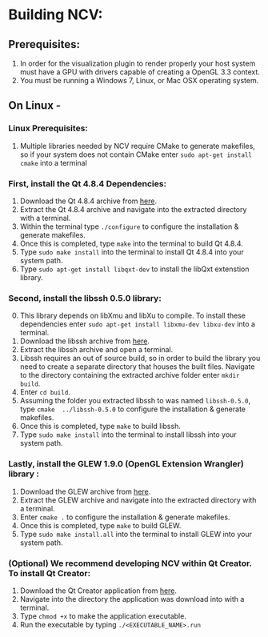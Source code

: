 Building NCV:
=============

Prerequisites:
--------------

1. In order for the visualization plugin to render properly your host system must have a GPU with drivers capable of
creating a OpenGL 3.3 context.
2. You must be running a Windows 7, Linux, or Mac OSX operating system.

On Linux - 
----------

### Linux Prerequisites:

1. Multiple libraries needed by NCV require CMake to generate makefiles, so if your system does not contain CMake
enter `sudo apt-get install cmake` into a terminal

### First, install the Qt 4.8.4 Dependencies:

1. Download the Qt 4.8.4 archive from [here](http://qt-project.org/downloads). 
2. Extract the  Qt 4.8.4  archive and navigate into the extracted directory with a terminal.
3. Within the terminal type `./configure` to configure the installation & generate makefiles.
4. Once this is completed, type `make` into the terminal to build Qt 4.8.4.
5. Type `sudo make install` into the terminal to install Qt 4.8.4 into your system path.
6. Type `sudo apt-get install libqxt-dev` to install the libQxt extenstion library.

###  Second, install the libssh 0.5.0 library:
0. This library depends on libXmu and libXu to compile. To install these dependencies
enter `sudo apt-get install libxmu-dev libxu-dev` into a terminal.
1. Download the libssh archive from [here](http://www.libssh.org/files/0.5/). 
2. Extract the  libssh  archive and open a terminal.
3. Libssh requires an out of source build, so in order to build the library you need to create
a separate directory that houses the built files. Navigate to the directory containing the extracted archive 
folder enter `mkdir build`.
4. Enter `cd build`.
5. Assuming the folder you extracted libssh to was named `libssh-0.5.0`, type `cmake  ../libssh-0.5.0` to 
configure the installation & generate makefiles.
6. Once this is completed, type `make` to build libssh.
7. Type `sudo make install` into the terminal to install libssh into your system path.

### Lastly, install the GLEW 1.9.0 (OpenGL Extension Wrangler) library :

1. Download the GLEW archive from [here](http://www.libssh.org/files/0.5/). 
2. Extract the GLEW  archive and navigate into the extracted directory with a terminal.
3. Enter `cmake .` to  configure the installation & generate makefiles.
6. Once this is completed, type `make` to build GLEW.
7. Type `sudo make install.all` into the terminal to install GLEW into your system path.

### (Optional) We recommend developing NCV within Qt Creator. To install Qt Creator:
1. Download the Qt Creator application from [here](http://qt-project.org/downloads). 
2. Navigate into the directory the application was download into with a terminal.
3. Type `chmod +x` to make the application executable.
4. Run the executable by typing `./<EXECUTABLE_NAME>.run `

